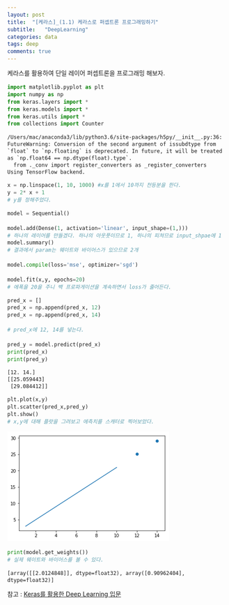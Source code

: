 ```yaml
---
layout: post
title:  "[케라스]_(1.1) 케라스로 퍼셉트론 프로그래밍하기"
subtitle:   "DeepLearning"
categories: data
tags: deep
comments: true
---
```


케라스를 활용하여 단일 레이어 퍼셉트론을 프로그래밍 해보자.

```python
import matplotlib.pyplot as plt
import numpy as np
from keras.layers import *
from keras.models import *
from keras.utils import *
from collections import Counter
```

    /Users/mac/anaconda3/lib/python3.6/site-packages/h5py/__init__.py:36: FutureWarning: Conversion of the second argument of issubdtype from `float` to `np.floating` is deprecated. In future, it will be treated as `np.float64 == np.dtype(float).type`.
      from ._conv import register_converters as _register_converters
    Using TensorFlow backend.



```python
x = np.linspace(1, 10, 1000) #x를 1에서 10까지 천등분을 한다.
y = 2* x + 1
# y를 정해주었다.
```


```python
model = Sequential()

model.add(Dense(1, activation='linear', input_shape=(1,))) 
# 하나의 레이어를 만들겠다. 하나의 아웃풋이므로 1, 하나의 피쳐므로 input_shpae에 1
model.summary() 
# 결과에서 param는 웨이트와 바이어스가 있으므로 2개

model.compile(loss='mse', optimizer='sgd')

model.fit(x,y, epochs=20)
# 에폭을 20을 주니 백 프로파게이션을 계속하면서 loss가 줄어든다.
```


```python
pred_x = []
pred_x = np.append(pred_x, 12)
pred_x = np.append(pred_x, 14)

# pred_x에 12, 14를 넣는다.

pred_y = model.predict(pred_x)
print(pred_x)
print(pred_y)
```

    [12. 14.]
    [[25.059443]
     [29.084412]]



```python
plt.plot(x,y)
plt.scatter(pred_x,pred_y)
plt.show()
# x,y에 대해 플랏을 그려보고 에측치를 스캐터로 찍어보았다.
```


![png](/assets/img/post_img/output_4_0.png)



```python
print(model.get_weights())
# 실제 웨이트와 바이어스를 볼 수 있다.
```

    [array([[2.0124848]], dtype=float32), array([0.90962404], dtype=float32)]

참고 : [Keras를 활용한 Deep Learning 입문](https://www.udemy.com/keras-deep-learning/learn/v4/overview)
